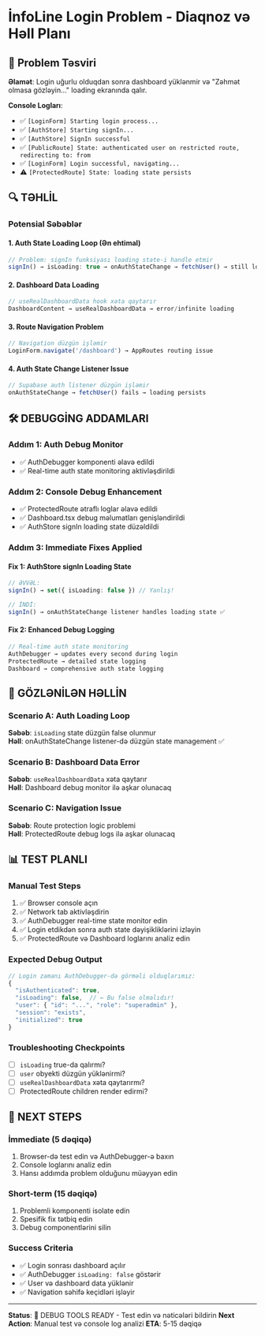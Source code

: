# İnfoLine Login Problem - Diaqnoz və Həll Planı

## 🚨 Problem Təsviri

**Əlamət**: Login uğurlu olduqdan sonra dashboard yüklənmir və "Zəhmət olmasa gözləyin..." loading ekranında qalır.

**Console Logları**:
- ✅ `[LoginForm] Starting login process...`
- ✅ `[AuthStore] Starting signIn...` 
- ✅ `[AuthStore] SignIn successful`
- ✅ `[PublicRoute] State: authenticated user on restricted route, redirecting to: from`
- ✅ `[LoginForm] Login successful, navigating...`
- ⚠️ `[ProtectedRoute] State: loading state persists`

## 🔍 TƏHLİL

### Potensial Səbəblər

#### 1. **Auth State Loading Loop** (Ən ehtimal)
```typescript
// Problem: signIn funksiyası loading state-i handle etmir
signIn() → isLoading: true → onAuthStateChange → fetchUser() → still loading
```

#### 2. **Dashboard Data Loading** 
```typescript
// useRealDashboardData hook xəta qaytarır
DashboardContent → useRealDashboardData → error/infinite loading
```

#### 3. **Route Navigation Problem**
```typescript
// Navigation düzgün işləmir
LoginForm.navigate('/dashboard') → AppRoutes routing issue
```

#### 4. **Auth State Change Listener Issue**
```typescript
// Supabase auth listener düzgün işləmir
onAuthStateChange → fetchUser() fails → loading persists
```

## 🛠️ DEBUGGİNG ADDAMLARI

### Addım 1: Auth Debug Monitor
- ✅ AuthDebugger komponenti əlavə edildi
- ✅ Real-time auth state monitoring aktivləşdirildi

### Addım 2: Console Debug Enhancement  
- ✅ ProtectedRoute ətraflı loglar əlavə edildi
- ✅ Dashboard.tsx debug məlumatları genişləndirildi
- ✅ AuthStore signIn loading state düzəldildi

### Addım 3: Immediate Fixes Applied

#### Fix 1: AuthStore signIn Loading State
```typescript
// ƏVVƏL:
signIn() → set({ isLoading: false }) // Yanlış!

// İNDİ:  
signIn() → onAuthStateChange listener handles loading state ✅
```

#### Fix 2: Enhanced Debug Logging
```typescript
// Real-time auth state monitoring
AuthDebugger → updates every second during login
ProtectedRoute → detailed state logging
Dashboard → comprehensive auth state logging
```

## 🎯 GÖZLƏNİLƏN HƏLLİN

### Scenario A: Auth Loading Loop
**Səbəb**: `isLoading` state düzgün false olunmur  
**Həll**: onAuthStateChange listener-də düzgün state management ✅

### Scenario B: Dashboard Data Error  
**Səbəb**: `useRealDashboardData` xəta qaytarır  
**Həll**: Dashboard debug monitor ilə aşkar olunacaq

### Scenario C: Navigation Issue
**Səbəb**: Route protection logic problemi  
**Həll**: ProtectedRoute debug logs ilə aşkar olunacaq

## 📊 TEST PLANLI

### Manual Test Steps
1. ✅ Browser console açın
2. ✅ Network tab aktivləşdirin  
3. ✅ AuthDebugger real-time state monitor edin
4. ✅ Login etdikdən sonra auth state dəyişikliklərini izləyin
5. ✅ ProtectedRoute və Dashboard loglarını analiz edin

### Expected Debug Output
```typescript
// Login zamanı AuthDebugger-də görməli olduqlarımız:
{
  "isAuthenticated": true,
  "isLoading": false,  // ← Bu false olmalıdır!
  "user": { "id": "...", "role": "superadmin" },
  "session": "exists",
  "initialized": true
}
```

### Troubleshooting Checkpoints
- [ ] `isLoading` true-da qalırmı?
- [ ] `user` obyekti düzgün yüklənirmi?
- [ ] `useRealDashboardData` xəta qaytarırmı?
- [ ] ProtectedRoute children render edirmi?

## 🚀 NEXT STEPS

### İmmediate (5 dəqiqə)
1. Browser-də test edin və AuthDebugger-ə baxın
2. Console loglarını analiz edin
3. Hansı addımda problem olduğunu müəyyən edin

### Short-term (15 dəqiqə)  
1. Problemli komponenti isolate edin
2. Spesifik fix tətbiq edin
3. Debug componentlərini silin

### Success Criteria
- ✅ Login sonrası dashboard açılır
- ✅ AuthDebugger `isLoading: false` göstərir  
- ✅ User və dashboard data yüklənir
- ✅ Navigation səhifə keçidləri işləyir

---

**Status**: 🔧 DEBUG TOOLS READY - Test edin və nəticələri bildirin
**Next Action**: Manual test və console log analizi
**ETA**: 5-15 dəqiqə
